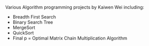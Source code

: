 Various Algorithm programming projects by Kaiwen Wei including: 
- Breadth First Search
- Binary Search Tree
- MergeSort
- QuickSort
- Final p = Optimal Matrix Chain Multiplication Algorithm
